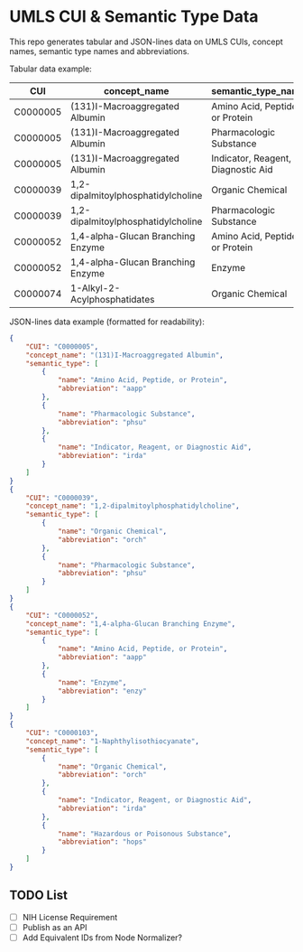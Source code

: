# UMLS CUI & Semantic Type Data

This repo generates tabular and JSON-lines data on UMLS CUIs, concept names, semantic type names and abbreviations.

Tabular data example:

|CUI      |concept_name                        | semantic_type_name                    | semantic_type_abbreviation |
|---------|------------------------------------|---------------------------------------|----------------------------|
|C0000005 | (131)I-Macroaggregated Albumin     | Amino Acid, Peptide, or Protein       | aapp                       |
|C0000005 | (131)I-Macroaggregated Albumin     | Pharmacologic Substance               | phsu                       |
|C0000005 | (131)I-Macroaggregated Albumin     | Indicator, Reagent, or Diagnostic Aid | irda                       |
|C0000039 | 1,2-dipalmitoylphosphatidylcholine | Organic Chemical                      | orch                       |
|C0000039 | 1,2-dipalmitoylphosphatidylcholine | Pharmacologic Substance               | phsu                       |
|C0000052 | 1,4-alpha-Glucan Branching Enzyme  | Amino Acid, Peptide, or Protein       | aapp                       |
|C0000052 | 1,4-alpha-Glucan Branching Enzyme  | Enzyme                                | enzy                       | 
|C0000074 | 1-Alkyl-2-Acylphosphatidates       | Organic Chemical                      | orch                       |

JSON-lines data example (formatted for readability):

```json
{
    "CUI": "C0000005",
    "concept_name": "(131)I-Macroaggregated Albumin",
    "semantic_type": [
        {
            "name": "Amino Acid, Peptide, or Protein",
            "abbreviation": "aapp"
        },
        {
            "name": "Pharmacologic Substance",
            "abbreviation": "phsu"
        },
        {
            "name": "Indicator, Reagent, or Diagnostic Aid",
            "abbreviation": "irda"
        }
    ]
}
{
    "CUI": "C0000039",
    "concept_name": "1,2-dipalmitoylphosphatidylcholine",
    "semantic_type": [
        {
            "name": "Organic Chemical",
            "abbreviation": "orch"
        },
        {
            "name": "Pharmacologic Substance",
            "abbreviation": "phsu"
        }
    ]
}
{
    "CUI": "C0000052",
    "concept_name": "1,4-alpha-Glucan Branching Enzyme",
    "semantic_type": [
        {
            "name": "Amino Acid, Peptide, or Protein",
            "abbreviation": "aapp"
        },
        {
            "name": "Enzyme",
            "abbreviation": "enzy"
        }
    ]
}
{
    "CUI": "C0000103",
    "concept_name": "1-Naphthylisothiocyanate",
    "semantic_type": [
        {
            "name": "Organic Chemical",
            "abbreviation": "orch"
        },
        {
            "name": "Indicator, Reagent, or Diagnostic Aid",
            "abbreviation": "irda"
        },
        {
            "name": "Hazardous or Poisonous Substance",
            "abbreviation": "hops"
        }
    ]
}
```

## TODO List

- [ ] NIH License Requirement
- [ ] Publish as an API
- [ ] Add Equivalent IDs from Node Normalizer?
